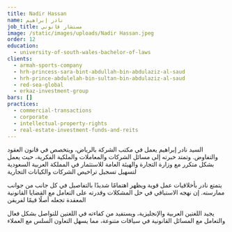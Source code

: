 ```yaml
---
title: Nadir Hassan
name: نادر إبراهيم
job_title: مستشار قانوني
image: /static/images/uploads/Nadir Hassan.jpeg
order: 12
education:
  - university-of-south-wales-bachelor-of-laws
clients:
  - armah-sports-company
  - hrh-princess-sara-bint-abdullah-bin-abdulaziz-al-saud
  - hrh-prince-abdulelah-bin-sultan-bin-abdulaziz-al-saud
  - red-sea-global
  - erkaz-investment-group
bars: []
practices:
  - commercial-transactions
  - corporate
  - intellectual-property-rights
  - real-estate-investment-funds-and-reits
---
```

السيد نادر إبراهيم يعمل في مكتب الشركة بالرياض، ويتخصص في قانون العقود والتفاوض. وتمتد خبرته إلى مسائل الشركات والمعاملات والملكية الفكرية، حيث يعمل بشكل متكرر مع وزارة التجارة والهيئة العامة للاستثمار في المملكة العربية السعودية لتسهيل تسجيل تراخيص الشركات والكيانات التجارية

يتمتع نادر بأخلاقيات عمل قوية ويظهر اهتمامًا شديدًا بالتفاصيل في كل جانب من جوانب ممارسته. إن نهجه الاستباقي في حل المشكلات وقدرته على التعامل مع القضايا القانونية المعقدة تجعله أصلًا قيمًا لفريقن 

يجيد اللغتين العربية والإنجليزية، ويستفيد من كفاءته في اللغتين للتواصل بشكل فعال والتعامل مع المسائل القانونية في سياقات متنوعة، مما يسهل التعاون السلس مع العملاء
